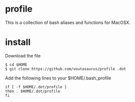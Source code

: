 # profile

This is a collection of bash aliases and functions for MacOSX.

# install

Download the file
```
$ cd $HOME
$ git clone https://github.com/voutasaurus/profile .dot
```

Add the following lines to your $HOME/.bash_profile
```
if [ -f $HOME/.dot/profile ]
then . $HOME/.dot/profile
fi
```
